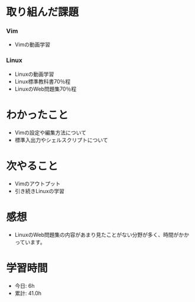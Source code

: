 # 取り組んだ課題
### Vim
* Vimの動画学習
### Linux
* Linuxの動画学習
* Linux標準教科書70％程
* LinuxのWeb問題集70％程
# わかったこと
* Vimの設定や編集方法について
* 標準入出力やシェルスクリプトについて
# 次やること
* Vimのアウトプット
* 引き続きLinuxの学習
# 感想
* LinuxのWeb問題集の内容があまり見たことがない分野が多く、時間がかかっています。
# 学習時間
* 今日: 6h
* 累計: 41.0h
